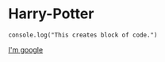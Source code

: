 # Harry-Potter
```
console.log("This creates block of code.")
```

[I'm google](https://google.com)
